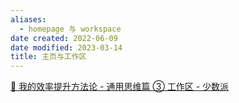 ```yaml
---
aliases:
  - homepage 与 workspace
date created: 2022-06-09
date modified: 2023-03-14
title: 主页与工作区
---
```


[🔖 我的效率提升方法论 - 通用思维篇 ③ 工作区 - 少数派](cubox://card?id=ff80808181224c15018127f09c961fb4)
